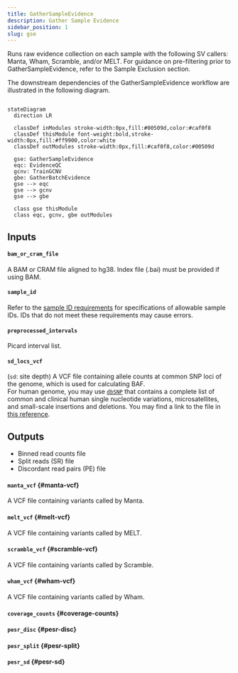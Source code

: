```yaml
---
title: GatherSampleEvidence 
description: Gather Sample Evidence
sidebar_position: 1
slug: gse
---
```


Runs raw evidence collection on each sample with the following SV callers: 
Manta, Wham, Scramble, and/or MELT. For guidance on pre-filtering prior to GatherSampleEvidence, 
refer to the Sample Exclusion section.

The downstream dependencies of the GatherSampleEvidence workflow 
are illustrated in the following diagram.

```mermaid

stateDiagram
  direction LR
  
  classDef inModules stroke-width:0px,fill:#00509d,color:#caf0f8
  classDef thisModule font-weight:bold,stroke-width:0px,fill:#ff9900,color:white
  classDef outModules stroke-width:0px,fill:#caf0f8,color:#00509d

  gse: GatherSampleEvidence
  eqc: EvidenceQC
  gcnv: TrainGCNV
  gbe: GatherBatchEvidence
  gse --> eqc
  gse --> gcnv
  gse --> gbe
  
  class gse thisModule
  class eqc, gcnv, gbe outModules
```


## Inputs

#### `bam_or_cram_file`
A BAM or CRAM file aligned to hg38. Index file (.bai) must be provided if using BAM.

#### `sample_id`
Refer to the [sample ID requirements](/docs/gs/inputs#sampleids) for specifications of allowable sample IDs. 
IDs that do not meet these requirements may cause errors.

#### `preprocessed_intervals`
Picard interval list.

#### `sd_locs_vcf`
(`sd`: site depth) 
A VCF file containing allele counts at common SNP loci of the genome, which is used for calculating BAF.  
For human genome, you may use [`dbSNP`](https://www.ncbi.nlm.nih.gov/snp/) 
that contains a complete list of common and clinical human single nucleotide variations, 
microsatellites, and small-scale insertions and deletions. 
You may find a link to the file in 
[this reference](https://github.com/broadinstitute/gatk-sv/blob/main/inputs/values/resources_hg38.json).


## Outputs

- Binned read counts file
- Split reads (SR) file
- Discordant read pairs (PE) file

#### `manta_vcf` {#manta-vcf}
A VCF file containing variants called by Manta. 

#### `melt_vcf` {#melt-vcf}
A VCF file containing variants called by MELT. 

#### `scramble_vcf` {#scramble-vcf}
A VCF file containing variants called by Scramble. 

#### `wham_vcf` {#wham-vcf}
A VCF file containing variants called by Wham. 

#### `coverage_counts` {#coverage-counts}

#### `pesr_disc` {#pesr-disc}

#### `pesr_split` {#pesr-split}

#### `pesr_sd` {#pesr-sd}
